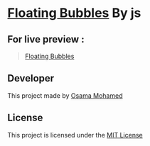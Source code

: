 # [Floating Bubbles](https://osama-mohamed.github.io/floating_bubbles_js) By js


## For live preview :
> [Floating Bubbles](https://osama-mohamed.github.io/floating_bubbles_js)


## Developer
This project made by [Osama Mohamed](https://www.linkedin.com/in/osama-mohamed-ms/)

## License
This project is licensed under the [MIT License](https://opensource.org/licenses/MIT)
